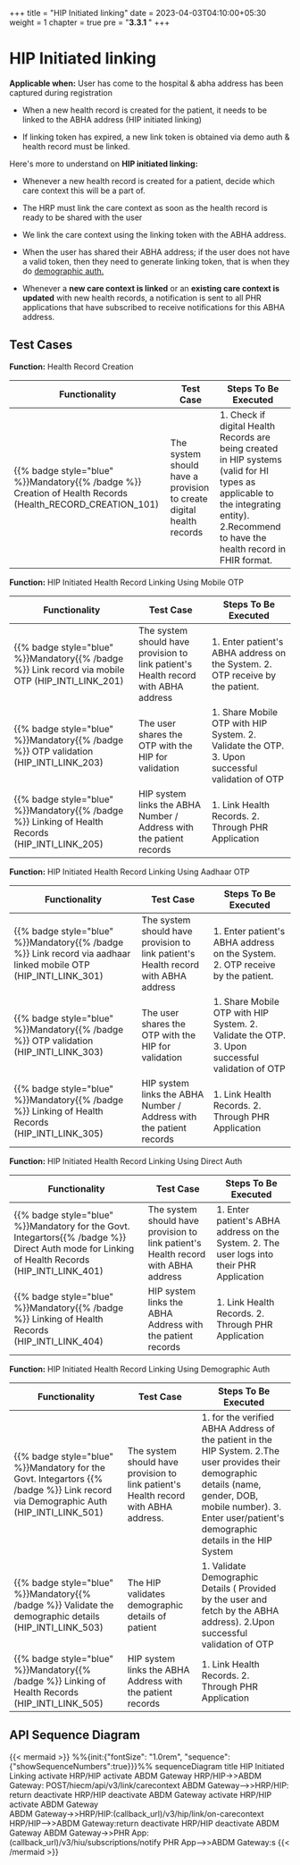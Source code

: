 +++
title = "HIP Initiated linking"
date = 2023-04-03T04:10:00+05:30
weight = 1
chapter = true
pre = "<b>3.3.1 </b>"
+++

# HIP Initiated linking

**Applicable when:** User has come to the hospital & abha address has been captured during registration

- When a new health record is created for the patient, it needs to be linked to the ABHA address (HIP initiated linking)

- If linking token has expired, a new link token is obtained via demo auth & health record must be linked.

Here's more to understand on **HIP initiated linking:**

- Whenever a new health record is created for a patient, decide which care context this will be a part of.

- The HRP must link the care context as soon as the health record is ready to be shared with the user

- We link the care context using the linking token with the ABHA address.

- When the user has shared their ABHA address; if the user does not have a valid token, then they need to generate linking token, that is when they do [demographic auth.](/abdm-docs/2-milestone1/abha-number/aadhar-demographic/index.html)

- Whenever a **new care context is linked** or an **existing care context is updated** with new health records, a notification is sent to all PHR applications that have subscribed to receive notifications for this ABHA address.

## Test Cases

**Function:** Health Record Creation

Functionality|Test Case|Steps To Be Executed 
|------|-----|-----|
{{% badge style="blue" %}}Mandatory{{% /badge %}} Creation of Health Records (Health_RECORD_CREATION_101)|The system should have a provision to create digital health records|1. Check if digital Health Records are being created in HIP systems (valid for HI types as applicable to the integrating entity). 2.Recommend to have the health record in FHIR format.

**Function:** HIP Initiated Health Record Linking Using Mobile OTP

Functionality|Test Case|Steps To Be Executed 
|------|-----|-----|
{{% badge style="blue" %}}Mandatory{{% /badge %}} Link record via mobile OTP (HIP_INTI_LINK_201)|The system should have provision to link patient's Health record with ABHA address |1. Enter patient's ABHA address on the System. 2. OTP receive by the patient.
{{% badge style="blue" %}}Mandatory{{% /badge %}} OTP validation (HIP_INTI_LINK_203)|The user shares the OTP with the HIP for validation|1. Share Mobile OTP with HIP System. 2. Validate the OTP. 3. Upon successful validation of OTP| linking token is generated.
{{% badge style="blue" %}}Mandatory{{% /badge %}} Linking of Health Records (HIP_INTI_LINK_205)|HIP system links the ABHA Number / Address with the patient records|1. Link Health Records. 2. Through PHR Application| check if the linked records can be pulled

**Function:** HIP Initiated Health Record Linking Using Aadhaar OTP

Functionality|Test Case|Steps To Be Executed 
|------|-----|-----|
{{% badge style="blue" %}}Mandatory{{% /badge %}} Link record via aadhaar linked mobile  OTP (HIP_INTI_LINK_301)|The system should have provision to link patient's Health record with ABHA address |1. Enter patient's ABHA address on the System. 2. OTP receive by the patient.
{{% badge style="blue" %}}Mandatory{{% /badge %}} OTP validation (HIP_INTI_LINK_303)|The user shares the OTP with the HIP for validation|1. Share Mobile OTP with HIP System. 2. Validate the OTP. 3. Upon successful validation of OTP| linking token is generated."
{{% badge style="blue" %}}Mandatory{{% /badge %}} Linking of Health Records (HIP_INTI_LINK_305)|HIP system links the ABHA Number / Address with the patient records|1. Link Health Records. 2. Through PHR Application| check if the linked records can be pulled

**Function:** HIP Initiated Health Record Linking Using Direct Auth

Functionality|Test Case|Steps To Be Executed 
|------|-----|-----|
{{% badge style="blue" %}}Mandatory for the Govt. Integartors{{% /badge %}} Direct Auth mode for Linking of Health Records (HIP_INTI_LINK_401)|The system should have provision to link patient's Health record with ABHA address |1. Enter patient's ABHA address on the System. 2. The user logs into their PHR Application| receives the request for approval and approves it. 3. Search the request in the Notification tab. 4. Approve the request.(User may approve or reject the request. if the request is rejected process ends there). 5. Upon successful validation of OTP| linking token is generated.
{{% badge style="blue" %}}Mandatory{{% /badge %}} Linking of Health Records (HIP_INTI_LINK_404)|HIP system links the ABHA Address with the patient records|1. Link Health Records. 2. Through PHR Application| check if the linked records can be pulled.

**Function:** HIP Initiated Health Record Linking Using Demographic Auth

Functionality|Test Case|Steps To Be Executed 
|------|-----|-----|
{{% badge style="blue" %}}Mandatory for the Govt. Integartors  {{% /badge %}} Link record via Demographic Auth (HIP_INTI_LINK_501)|The system should have provision to link patient's Health record with ABHA address.|1. for the verified ABHA Address of the patient in the HIP System. 2.The user provides their demographic details (name, gender, DOB, mobile number). 3. Enter user/patient's demographic details in the HIP System
{{% badge style="blue" %}}Mandatory{{% /badge %}} Validate the demographic details  (HIP_INTI_LINK_503)|The HIP validates demographic details of patient|1. Validate Demographic Details ( Provided by the user and fetch by the ABHA address). 2.Upon successful validation of OTP| linking token is generated.
{{% badge style="blue" %}}Mandatory{{% /badge %}} Linking of Health Records (HIP_INTI_LINK_505)|HIP system links the ABHA Address with the patient records|1. Link Health Records. 2. Through PHR Application| check if the linked records can be pulled"

## API Sequence Diagram

{{< mermaid >}}
%%{init:{"fontSize": "1.0rem", "sequence":{"showSequenceNumbers":true}}}%%
sequenceDiagram
title HIP Initiated Linking
activate HRP/HIP
activate ABDM Gateway
HRP/HIP->>ABDM Gateway: POST/hiecm/api/v3/link/carecontext
ABDM Gateway-->>HRP/HIP: return
deactivate HRP/HIP 
deactivate ABDM Gateway
activate HRP/HIP  
activate ABDM Gateway  
ABDM Gateway->>HRP/HIP:(callback_url)/v3/hip/link/on-carecontext
HRP/HIP-->>ABDM Gateway:return
deactivate HRP/HIP 
deactivate ABDM Gateway
ABDM Gateway->>PHR App:(callback_url)/v3/hiu/subscriptions/notify
PHR App-->>ABDM Gateway:s
{{< /mermaid >}}